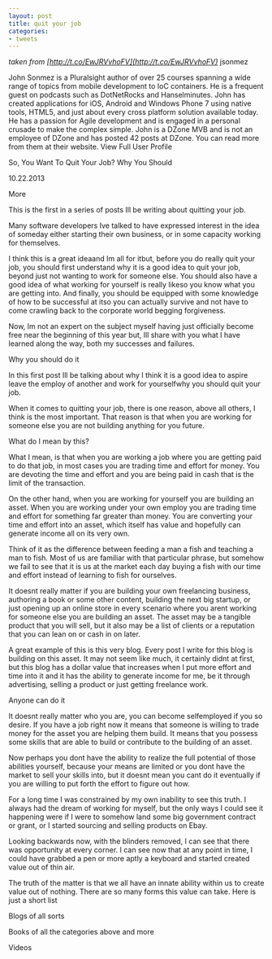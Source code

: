 ```yaml
---
layout: post
title: quit your job
categories:
- tweets
---
```

*taken from [http://t.co/EwJRVvhoFV](http://t.co/EwJRVvhoFV)*
jsonmez

John Sonmez is a Pluralsight author of over 25 courses spanning a wide range of topics from mobile development to IoC containers. He is a frequent guest on podcasts such as DotNetRocks and Hanselminutes. John has created applications for iOS, Android and Windows Phone 7 using native tools, HTML5, and just about every cross platform solution available today. He has a passion for Agile development and is engaged in a personal crusade to make the complex simple.  John is a DZone MVB and is not an employee of DZone and has posted 42 posts at DZone. You can read more from them at their website. View Full User Profile

So, You Want To Quit Your Job? Why You Should

10.22.2013

 More

This is the first in a series of posts Ill be writing about quitting your job.

Many software developers Ive talked to have expressed interest in the idea of someday either starting their own business, or in some capacity working for themselves.

I think this is a great ideaand Im all for itbut, before you do really quit your job, you should first understand why it is a good idea to quit your job, beyond just not wanting to work for someone else. You should also have a good idea of what working for yourself is really likeso you know what you are getting into. And finally, you should be equipped with some knowledge of how to be successful at itso you can actually survive and not have to come crawling back to the corporate world begging forgiveness.

Now, Im not an expert on the subject myself having just officially become free near the beginning of this year but, Ill share with you what I have learned along the way, both my successes and failures.

Why you should do it

In this first post Ill be talking about why I think it is a good idea to aspire leave the employ of another and work for yourselfwhy you should quit your job.

When it comes to quitting your job, there is one reason, above all others, I think is the most important. That reason is that when you are working for someone else you are not building anything for you future.

What do I mean by this?

What I mean, is that when you are working a job where you are getting paid to do that job, in most cases you are trading time and effort for money. You are devoting the time and effort and you are being paid in cash that is the limit of the transaction.

On the other hand, when you are working for yourself you are building an asset. When you are working under your own employ you are trading time and effort for something far greater than money. You are converting your time and effort into an asset, which itself has value and hopefully can generate income all on its very own.

Think of it as the difference between feeding a man a fish and teaching a man to fish. Most of us are familiar with that particular phrase, but somehow we fail to see that it is us at the market each day buying a fish with our time and effort instead of learning to fish for ourselves.

It doesnt really matter if you are building your own freelancing business, authoring a book or some other content, building the next big startup, or just opening up an online store in every scenario where you arent working for someone else you are building an asset. The asset may be a tangible product that you will sell, but it also may be a list of clients or a reputation that you can lean on or cash in on later.

A great example of this is this very blog. Every post I write for this blog is building on this asset. It may not seem like much, it certainly didnt at first, but this blog has a dollar value that increases when I put more effort and time into it and it has the ability to generate income for me, be it through advertising, selling a product or just getting freelance work.

Anyone can do it

It doesnt really matter who you are, you can become selfemployed if you so desire. If you have a job right now it means that someone is willing to trade money for the asset you are helping them build. It means that you possess some skills that are able to build or contribute to the building of an asset.

Now perhaps you dont have the ability to realize the full potential of those abilities yourself, because your means are limited or you dont have the market to sell your skills into, but it doesnt mean you cant do it eventually if you are willing to put forth the effort to figure out how.

For a long time I was constrained by my own inability to see this truth. I always had the dream of working for myself, but the only ways I could  see it happening were if I were to somehow land some big government  contract or grant, or I started sourcing and selling products on Ebay.

Looking backwards now, with the blinders removed, I can see that there was opportunity at every corner. I can see now that at any point in time, I could have grabbed a pen or  more aptly a keyboard and started created value out of thin air.

The truth of the matter is that we all have an innate ability within us to create value out of nothing. There are so many forms this value can take. Here is just a short list

Blogs of all sorts

Books of all the categories above and more

Videos


